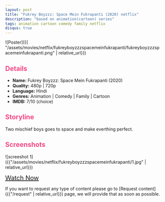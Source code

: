 ```yaml
---
layout: post
title: "Fukrey Boyzzz: Space Mein Fukrapanti (2020) netflix"
description: "based on animation(cartoon) series"
tags: animation cartoon comedy family netflix
disqus: true
---
```

<style>
h2{
    color:#F24784;
}
</style>

![Poster]({{ "/assets/movies/netflix/fukreyboyzzzspacemeinfukrapanti/fukreyboyzzzspacemeinfukrapanti.png" | relative_url}})

## Details

* **Name:** Fukrey Boyzzz: Space Mein Fukrapanti (2020)
* **Quality:** 480p \| 720p
* **Language:** Hindi
* **Genres:** Animation \| Comedy \| Family \| Cartoon
* **IMDB:** 7/10 (choice)

## Storyline

Two mischief boys goes to space and make everthing perfect.

## Screenshots

![screeshot 1]({{"/assets/movies/netflix/fukreyboyzzzspacemeinfukrapanti/1.jpg" | relative_url}})

<a class="btn card_btn" href="{{ '/movies/netflix/fukreyboyzzzspacemeinfukrapanti' | relative_url}}" style="font-size:20px" target="_blank">Watch Now</a>

If you want to request any type of content please go to [Request content]({{"/request" | relative_url}}) page, we will provide that as soon as possible.